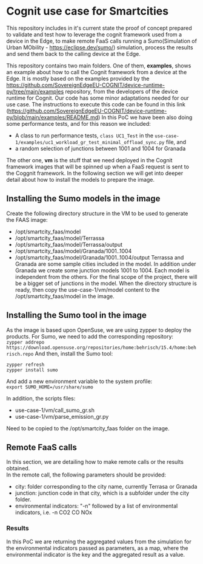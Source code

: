 # Cognit use case for Smartcities
This repository includes in it's current state the proof of concept prepared to validate and test how to leverage the cognit framework used from a device in the Edge, to make remote FaaS calls running a Sumo(Simulation of Urban MObility - https://eclipse.dev/sumo/) simulation, process the results and send them back to the calling device at the Edge.

This repository contains two main folders. One of them, **examples**, shows an example about how to call the Cognit framework from a device at the Edge. It is mostly based on the examples provided by the https://github.com/SovereignEdgeEU-COGNIT/device-runtime-py/tree/main/examples repository, from the developers of the device runtime for Cognit. Our code has some minor adaptations needed for our use case. The instructions to execute this code can be found in this link (https://github.com/SovereignEdgeEU-COGNIT/device-runtime-py/blob/main/examples/README.md)
In this PoC we have been also doing some performance tests, and for this reason we included:
- A class to run performance tests, `class UC1_Test` in the `use-case-1/examples/uc1_workload_gr_test_minimal_offload_sync.py` file, and 
- a random selection of junctions between 1001 and 1004 for Granada

The other one, **vm** is the stuff that we need deployed in the Cognit framework images that will be spinned up when a FaaS request is sent to the Coggnit framework.
In the following section we will get into deeper detail about how to install the models to prepare the image.

## Installing the Sumo models in the image
Create the following directory structure in the VM to be used to generate the FAAS image:  
* /opt/smartcity_faas/model
* /opt/smartcity_faas/model/Terrassa
* /opt/smartcity_faas/model/Terrassa/output
* /opt/smartcity_faas/model/Granada/1001..1004
* /opt/smartcity_faas/model/Granada/1001..1004/output
Terrassa and Granada are some sample cities included in the model. In addition under Granada we create some junction models 1001 to 1004. Each model is independent from the others. For the final scope of the project, there will be a bigger set of junctions in the model.
When the directory structure is ready, then copy the use-case-1/vm/model content to the /opt/smartcity_faas/model in the image.

## Installing the Sumo tool in the image
As the image is based upon OpenSuse, we are using zypper to deploy the products.
For Sumo, we need to add the corresponding repository:  
`zypper addrepo https://download.opensuse.org/repositories/home:behrisch/15.4/home:behrisch.repo`
And then, install the Sumo tool:  
```
zypper refresh
zypper install sumo
```
And add a new environment variable to the system profile:  
`export SUMO_HOME=/usr/share/sumo`

In addition, the scripts files:
- use-case-1/vm/call_sumo_gr.sh
- use-case-1/vm/parse_emission_gr.py

Need to be copied to the /opt/smartcity_faas folder on the image.

## Remote FaaS calls
In this section, we are detailing how  to make remote calls or the results obtained.  
In the remote call, the following parameters should be provided:
- city: folder corresponding to the city name, currently Terrasa or Granada
- junction: junction code in that city, which is a subfolder under the city folder.
- environmental indicators: "-n" followed by a list of environmental indicators, i.e. -n CO2 CO NOx

### Results
In this PoC we are returning the aggregated values from the simulation for the environmental indicators passed as parameters, as a map, where the environmental indicator is the key and the aggregated result as a value.



